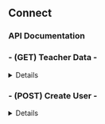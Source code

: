## Connect<IF>

### API Documentation

### - **(GET) Teacher Data -**

<details>

-   _return teacher data based on name ._

```curl
 /teacher/?name=${teacherName}
```

### Query string parameters

| Params | Type   | Format   | Example                | Required |
| ------ | ------ | -------- | ---------------------- | -------- |
| name   | string | `string` | "Andre Marcelo Panhan" | true     |

### Sample Response

```json
{
    "AreaAtuacao": {
        "relationshipName": "atua",
        "items": [
            {
                "relationshipProp": {},
                "properties": {
                    "nome": "Grande área: Ciências Exatas e da Terra / Área: Ciência da Computação / Subárea: Metodologia e Técnicas da Computação/Especialidade: Engenharia de Software."
                }
            }
        ]
    },
    "Orientacao": {
        "relationshipName": "orientou",
        "items": [
            {
                "relationshipProp": {},
                "properties": {
                    "tituloTrabalho": "Sistema de Mensagens Instantâneas Mobile Baseado no Servidor Openfire",
                    "tipo": "TCC"
                }
            }
        ]
    },
    "FormacaoAcademica": {
        "relationshipName": "formado",
        "items": [
            {
                "relationshipProp": {
                    "nome_instituicao": "Universidade Estadual de Campinas, UNICAMP, Brasil"
                },
                "properties": {
                    "tipo": "Doutorado em Doutorado em Engenharia Elétrica"
                }
            }
        ]
    },
    "Idioma": {
        "relationshipName": "temConhecimento",
        "items": [
            {
                "relationshipProp": {
                    "proficiencia": "Compreende Bem, Fala Bem, Lê Bem, Escreve Bem."
                },
                "properties": {
                    "nome": "Inglês"
                }
            }
        ]
    }
}
```

</details>

### - **(POST) Create User -**

<details>

-   _create a new user ._

```curl
 /user
```

#### Body example

```json
{
    "nome": "Beatriz",
    "email": "beatriz@gmail.com",
    "senha": "123456",
    "foto": "foto",
    "curso": "ADS"
}
```

#### Query string parameters

| Params | Type   | Format   | Example             | Required |
| ------ | ------ | -------- | ------------------- | -------- |
| name   | string | `string` | `Beatriz`           | true     |
| email  | string | `string` | `beatriz@gmail.com` | true     |
| senha  | string | `string` | `123456`            | true     |
| foto   | string | `string` | `foto`              | true     |
| curso  | string | `string` | `ADS`               | true     |

#### Sample Response

```json
{
    "result": {}
}
```

<details>
